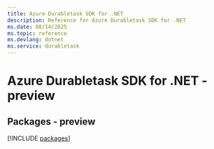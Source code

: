 ```yaml
---
title: Azure Durabletask SDK for .NET
description: Reference for Azure Durabletask SDK for .NET
ms.date: 08/14/2025
ms.topic: reference
ms.devlang: dotnet
ms.service: durabletask
---
```

# Azure Durabletask SDK for .NET - preview
## Packages - preview
[!INCLUDE [packages](durabletask-index.md)]